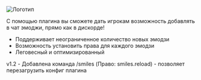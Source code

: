 ![Логотип](https://i.ibb.co/RBL5B3F/Header.png "Logo")

С помощью плагина вы сможете дать игрокам возможность добавлять в чат эмоджи, прямо как в дискорде!

- Поддерживает неограниченное количество новых эмодзи
- Возможность установить права для каждого эмодзи
- Леговесный и оптимизированный

v1.2 - Добавлена команда /smiles (Право: smiles.reload) - позволяет перезагрузить конфиг плагина
